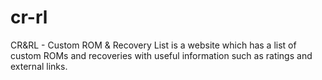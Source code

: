 # cr-rl
CR&amp;RL - Custom ROM &amp; Recovery List is a website which has a list of custom ROMs and recoveries with useful information such as ratings and external links.
